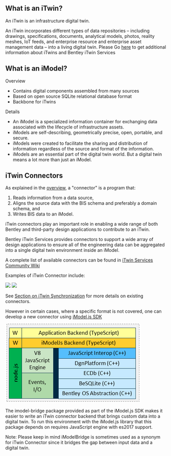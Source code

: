 ## What is an iTwin?

An iTwin is an infrastructure digital twin.

An iTwin incorporates different types of data repositories – including drawings, specifications, documents, analytical models, photos, reality meshes, IoT feeds, and enterprise resource and enterprise asset management data – into a living digital twin.  Please Go [here](http://www.bentley.com/itwin) to get additional information about iTwins and Bentley iTwin Services

## What is an iModel?

Overview

* Contains digital components assembled from many sources
* Based on open source SQLite relational database format
* Backbone for iTwins

Details

* An iModel is a specialized information container for exchanging data associated with the lifecycle of infrastructure assets.
* iModels are self-describing, geometrically precise, open, portable, and secure.
* iModels were created to facilitate the sharing and distribution of information regardless of the source and format of the information.
* iModels are an essential part of the digital twin world. But a digital twin means a lot more than just an iModel.

## iTwin Connectors

As explained in the [overview](../learning/imodel-connectors.md), a "connector" is a program that:

1. Reads information from a data source,
2. Aligns the source data with the BIS schema and preferably a domain schema, and
3. Writes BIS data to an iModel.

iTwin connectors play an important role in enabling a wide range of both Bentley and third-party design applications to contribute to an iTwin.

Bentley iTwin Services provides connectors to support a wide array of design applications to ensure all of the engineering data can be aggregated into a single digital twin environment inside an iModel.

A complete list of available connectors can be found in [iTwin Services Community Wiki](https://communities.bentley.com/products/digital-twin-cloud-services/itwin-services/w/synchronization-wiki/47595/supported-applications-and-file-formats)

Examples of iTwin Connector include:

![](https://communities.bentley.com/resized-image/__size/650x450/__key/communityserver-wikis-components-files/00-00-00-05-55/Bentley.png)
![](https://communities.bentley.com/resized-image/__size/650x450/__key/communityserver-wikis-components-files/00-00-00-05-55/3rdParty.PNG)

See [Section on iTwin Synchronization](#ways-to-sync-data-to-an-itwin) for more details on existing connectors.

However in certain cases, where a specific format is not covered, one can develop a new connector using  [iModel.js SDK](https://www.itwinjs.org/)

![](./imodel_connector_backend.png)

The imodel-bridge package provided as part of the iModel.js SDK makes it easier to write an iTwin connector backend that brings custom data into a digital twin. To run this environment with the iModel.js library that this package depends on requires JavaScript engine with es2017 support.

Note: Please keep in mind iModelBridge is sometimes used as a synonym for iTwin Connector since it bridges the gap between input data and a digital twin.

